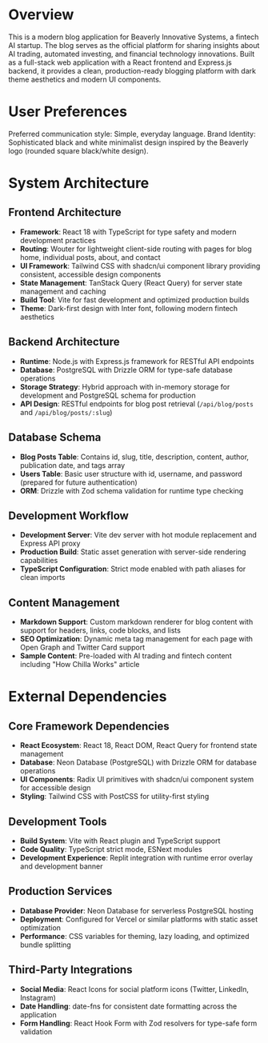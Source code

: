 # Overview

This is a modern blog application for Beaverly Innovative Systems, a fintech AI startup. The blog serves as the official platform for sharing insights about AI trading, automated investing, and financial technology innovations. Built as a full-stack web application with a React frontend and Express.js backend, it provides a clean, production-ready blogging platform with dark theme aesthetics and modern UI components.

# User Preferences

Preferred communication style: Simple, everyday language.
Brand Identity: Sophisticated black and white minimalist design inspired by the Beaverly logo (rounded square black/white design).

# System Architecture

## Frontend Architecture
- **Framework**: React 18 with TypeScript for type safety and modern development practices
- **Routing**: Wouter for lightweight client-side routing with pages for blog home, individual posts, about, and contact
- **UI Framework**: Tailwind CSS with shadcn/ui component library providing consistent, accessible design components
- **State Management**: TanStack Query (React Query) for server state management and caching
- **Build Tool**: Vite for fast development and optimized production builds
- **Theme**: Dark-first design with Inter font, following modern fintech aesthetics

## Backend Architecture
- **Runtime**: Node.js with Express.js framework for RESTful API endpoints
- **Database**: PostgreSQL with Drizzle ORM for type-safe database operations
- **Storage Strategy**: Hybrid approach with in-memory storage for development and PostgreSQL schema for production
- **API Design**: RESTful endpoints for blog post retrieval (`/api/blog/posts` and `/api/blog/posts/:slug`)

## Database Schema
- **Blog Posts Table**: Contains id, slug, title, description, content, author, publication date, and tags array
- **Users Table**: Basic user structure with id, username, and password (prepared for future authentication)
- **ORM**: Drizzle with Zod schema validation for runtime type checking

## Development Workflow
- **Development Server**: Vite dev server with hot module replacement and Express API proxy
- **Production Build**: Static asset generation with server-side rendering capabilities
- **TypeScript Configuration**: Strict mode enabled with path aliases for clean imports

## Content Management
- **Markdown Support**: Custom markdown renderer for blog content with support for headers, links, code blocks, and lists
- **SEO Optimization**: Dynamic meta tag management for each page with Open Graph and Twitter Card support
- **Sample Content**: Pre-loaded with AI trading and fintech content including "How Chilla Works" article

# External Dependencies

## Core Framework Dependencies
- **React Ecosystem**: React 18, React DOM, React Query for frontend state management
- **Database**: Neon Database (PostgreSQL) with Drizzle ORM for database operations
- **UI Components**: Radix UI primitives with shadcn/ui component system for accessible design
- **Styling**: Tailwind CSS with PostCSS for utility-first styling

## Development Tools
- **Build System**: Vite with React plugin and TypeScript support
- **Code Quality**: TypeScript strict mode, ESNext modules
- **Development Experience**: Replit integration with runtime error overlay and development banner

## Production Services
- **Database Provider**: Neon Database for serverless PostgreSQL hosting
- **Deployment**: Configured for Vercel or similar platforms with static asset optimization
- **Performance**: CSS variables for theming, lazy loading, and optimized bundle splitting

## Third-Party Integrations
- **Social Media**: React Icons for social platform icons (Twitter, LinkedIn, Instagram)
- **Date Handling**: date-fns for consistent date formatting across the application
- **Form Handling**: React Hook Form with Zod resolvers for type-safe form validation
